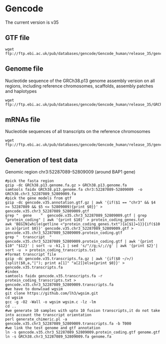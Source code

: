 # Gencode
The current version is v35

## GTF file
```
wget ftp://ftp.ebi.ac.uk/pub/databases/gencode/Gencode_human/release_35/gencode.v35.annotation.gtf.gz
```

## Genome file
Nucleotide sequence of the GRCh38.p13 genome assembly version on all regions, including reference chromosomes, scaffolds, assembly patches and haplotypes
```
wget ftp://ftp.ebi.ac.uk/pub/databases/gencode/Gencode_human/release_35/GRCh38.p13.genome.fa.gz
```
## mRNAs file
Nucleotide sequences of all transcripts on the reference chromosomes

```
wget ftp://ftp.ebi.ac.uk/pub/databases/gencode/Gencode_human/release_35/gencode.v35.transcripts.fa.gz
```


## Generation of test data

Genomic region  chr3:52287089-52809009 (around BAP1 gene)

```
#pick the fasta region
gzip -dc GRCh38.p13.genome.fa.gz > GRCh38.p13.genome.fa
samtools faidx GRCh38.p13.genome.fa chr3:52287089-52809009  -o GRCh38.chr3_52287089_52809009.fa
#pick the gene models from gtf
gzip -dc gencode.v35.annotation.gtf.gz | awk '{if($1 == "chr3" && $4 >= 52287089 && $5 <= 52809009){print $0}}' > gencode.v35.chr3_52287089_52809009.gtf
grep "	gene	"  gencode.v35.chr3_52287089_52809009.gtf | grep "protein_coding" | awk '{print $10}' > protein_coding_genes.txt
awk 'BEGIN{while(getline <"protein_coding_genes.txt"){a[$1]=1}}{if($10 in a){print $0}}' gencode.v35.chr3_52287089_52809009.gtf > gencode.v35.chr3_52287089_52809009.protein_coding.gtf
grep "	transcript	" gencode.v35.chr3_52287089_52809009.protein_coding.gtf | awk '{print $10" "$12}' | sort -u -k1,1 | sed 's/"//g;s/;//g' | awk '{print $2}'| sort -u  > protein_coding_transcripts.txt
#format transcript file
gzip -dc gencode.v35.transcripts.fa.gz | awk '{if($0 ~/>/){split($0,a,"|"); print a[1]" "a[2]}else{print $0}}' > gencode.v35.transcripts.fa
#index
samtools faidx gencode.v35.transcripts.fa -r protein_coding_transcripts.txt > gencode.v35.chr3_52287089_52809009.transcripts.fa
#we have to donwload wgsim
git clone https://github.com/lh3/wgsim.git
cd wgsim
gcc -g -O2 -Wall -o wgsim wgsim.c -lz -lm
cd ..
#we generate 10 samples with upto 10 fusion transcripts,it do not take into account the transcript orientation
perl generate_chimeric.pl -a gencode.v35.chr3_52287089_52809009.transcripts.fa -b T000
#we link the test genome and gtf annotation
ln -s gencode.v35.chr3_52287089_52809009.protein_coding.gtf genome.gtf
ln -s GRCh38.chr3_52287089_52809009.fa genome.fa
```

